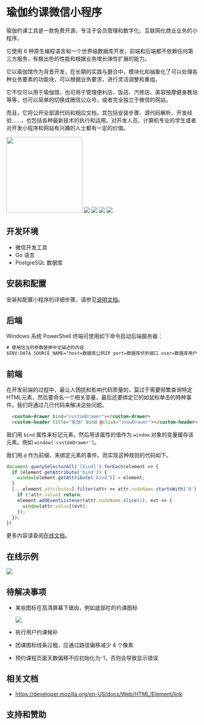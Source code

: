 # 瑜伽约课微信小程序

瑜伽约课工具是一款免费开源，专注于会员管理和数字化、互联网化商业业务的小程序。

它使用 6 种原生编程语言和一个世界级数据库开发，前端和后端都不依赖任何第三方服务，有极出色的性能和根据业务增长弹性扩展的能力。

它以瑜伽馆作为背景开发，在长期的实践与磨合中，模块化和抽象化了可以处理各种业务要素的功能块，可以根据业务要求，进行灵活调整和重组。

它不仅可以用于瑜伽馆，也可用于管理便利店、饭店、汽修店、美容按摩健身教培等等，也可以简单的切换成微信公众号，或者完全独立于微信的网站。

而且，它将公开全部源代码和相应文档，其包括安装步骤、源代码解析、开发经验……，也包括各种最新技术的执行和运用。对开发人员、计算机专业的学生或者对开发小程序和网站有兴趣的人士都有一定的价值。


<img width="200" src="images/Screenshot_2022-12-29-12-52-48-957_com.tencent.mm.jpg">
<img src="images/Screenshot_2022-12-29-12-52-52-502_com.tencent.mm.jpg">
<img src="images/Screenshot_2022-12-29-12-53-05-122_com.tencent.mm.jpg">
<img src="images/Screenshot_2022-12-29-12-53-18-957_com.tencent.mm.jpg">
<img src="images/Screenshot_2022-12-29-12-53-28-806_com.tencent.mm.jpg">



## 开发环境

- 微信开发工具
- Go 语言
- PostgreSQL 数据库

## 安装和配置

安装和配置小程序的详细步骤，请参见[说明文档](https://lucidu.cn/article?name=%E5%AE%89%E8%A3%85%E5%92%8C%E9%85%8D%E7%BD%AE)。

## 后端

Windows 系统 PowerShell 终端可使用如下命令启动后端服务器：

```ps
# 使用恰当的参数替换中文描述的内容
$ENV:DATA_SOURCE_NAME="host=数据库公网IP port=数据库侦听端口 user=数据库用户名 password=数据库密码 dbname=数据库名称 sslmode=disable";$ENV:AUTH_URL="https://api.weixin.qq.com/sns/jscode2session?appid=小程序Id&secret=小程序密钥&grant_type=authorization_code&js_code=";$ENV:SECRET="长度32的字符串"; go run main.go
```

## 前端

在开发前端的过程中，最让人困扰和影响代码质量的，莫过于需要频繁查询特定HTML元素，然后要命名一个相关变量，最后还要绑定它的如鼠标单击的特种事件。我们将通过几行代码来解决这些问题。

```html
  <custom-drawer bind="customDrawer"></custom-drawer>
  <custom-header title="瑜伽" bind @click="showDrawer"></custom-header>
```

我们用 `bind` 属性来标记元素，然后用该属性的值作为 `window` 对象的变量缓存该元素。例如 `window['customDrawer']`。

我们用  `@` 作为前缀，来绑定元素的事件。而实现这种规则的代码如下。

```javascript
document.querySelectorAll('[bind]').forEach(element => {
  if (element.getAttribute('bind')) {
    window[element.getAttribute('bind')] = element;
  }
  [...element.attributes].filter(attr => attr.nodeName.startsWith('@')).forEach(attr => {
    if (!attr.value) return;
    element.addEventListener(attr.nodeName.slice(1), evt => {
      window[attr.value](evt);
    });
  });
})

```

更多内容请查阅[在线文档](https://lucidu.cn/article?name=%E5%89%8D%E7%AB%AF)。

## 在线示例

<img src="/images/扫码_搜索联合传播样式-标准色版.png">

## 待解决事项

- 某些图标在高清屏幕下锯齿，例如底部栏的约课图标

    <img src="/images/image.png">
- 执行用户约课候补
- 团课图标线条过粗，应通过路径偏移减少 4 个像素
- 预约课程页面天数偏移不应初始化为-1，否则会导致显示错误


## 相关文档

- https://developer.mozilla.org/en-US/docs/Web/HTML/Element/link

## 支持和赞助


